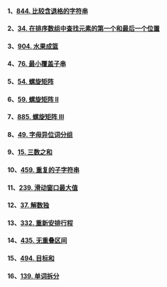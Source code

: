#### 1、[844. 比较含退格的字符串](https://leetcode.cn/problems/backspace-string-compare/)

#### 2、[34. 在排序数组中查找元素的第一个和最后一个位置](https://leetcode.cn/problems/find-first-and-last-position-of-element-in-sorted-array/)

#### 3、[904. 水果成篮](https://leetcode.cn/problems/fruit-into-baskets/)

#### 4、[76. 最小覆盖子串](https://leetcode.cn/problems/minimum-window-substring/)

#### 5、[54. 螺旋矩阵](https://leetcode.cn/problems/spiral-matrix/)

#### 6、[59. 螺旋矩阵 II](https://leetcode.cn/problems/spiral-matrix-ii/)

#### 7、[885. 螺旋矩阵 III](https://leetcode.cn/problems/spiral-matrix-iii/)

#### 8、[49. 字母异位词分组](https://leetcode.cn/problems/group-anagrams/)

#### 9、[15. 三数之和](https://leetcode.cn/problems/3sum/)

#### 10、[459. 重复的子字符串](https://leetcode.cn/problems/repeated-substring-pattern/)

#### 11、[239. 滑动窗口最大值](https://leetcode.cn/problems/sliding-window-maximum/)

#### 12、[37. 解数独](https://leetcode.cn/problems/sudoku-solver/)

#### 13、[332. 重新安排行程](https://leetcode.cn/problems/reconstruct-itinerary/)

#### 14、[435. 无重叠区间](https://leetcode.cn/problems/non-overlapping-intervals/)

#### 15、[494. 目标和](https://leetcode.cn/problems/target-sum/)

#### 16、[139. 单词拆分](https://leetcode.cn/problems/word-break/)
